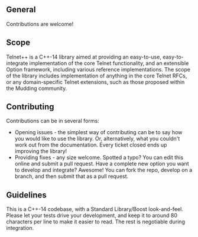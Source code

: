 ## General

Contributions are welcome!

## Scope

Telnet++ is a C++-14 library aimed at providing an easy-to-use, easy-to-integrate implementation of the core Telnet functionality, and an extensible Option framework, including various reference implementations.  The scope of the library includes implementation of anything in the core Telnet RFCs, or any domain-specific Telnet extensions, such as those proposed within the Mudding community.

## Contributing

Contributions can be in several forms:
* Opening issues - the simplest way of contributing can be to say how you would like to use the library.  Or, alternatively, what you couldn't work out from the documentation.  Every ticket closed ends up improving the library!
* Providing fixes - any size welcome.  Spotted a typo?  You can edit this online and submit a pull request.  Have a complete new option you want to develop and integrate?  Awesome!  You can fork the repo, develop on a branch, and then submit that as a pull request.

## Guidelines

This is a C++-14 codebase, with a Standard Library/Boost look-and-feel.  Please let your tests drive your development, and keep it to around 80 characters per line to make it easier to read.  The rest is negotiable during integration.

